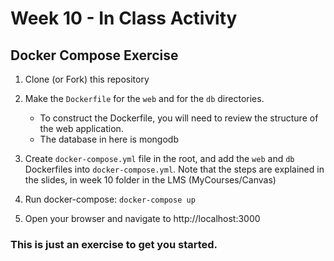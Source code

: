 # Week 10 - In Class Activity 
## Docker Compose Exercise

1. Clone (or Fork) this repository
2. Make the `Dockerfile` for the `web` and for the `db` directories.
    
    * To construct the Dockerfile, you will need to review the structure of the web application.
    * The database in here is mongodb
3. Create `docker-compose.yml` file in the root, and add the `web` and `db` Dockerfiles into `docker-compose.yml`. Note that the steps are explained in the slides, in week 10 folder in the LMS (MyCourses/Canvas)
4. Run docker-compose: `docker-compose up`
5. Open your browser and navigate to http://localhost:3000

### **This is just an exercise to get you started.**